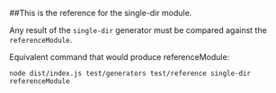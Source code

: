 ##This is the reference for the single-dir module.

Any result of the `single-dir` generator must be compared against the `referenceModule`.

Equivalent command that would produce referenceModule:

```cli
node dist/index.js test/generators test/reference single-dir referenceModule
```
